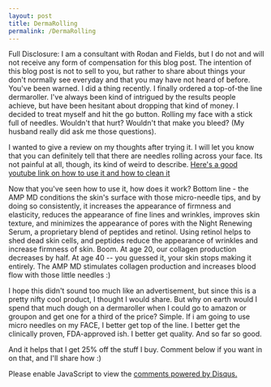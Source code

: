 ```yaml
---
layout: post
title: DermaRolling
permalink: /DermaRolling
---
```


Full Disclosure: I am a consultant with Rodan and Fields, but I do not and will not receive any form of compensation for this blog post. The intention of this blog post is not to sell to you, but rather to share about things your don't normally see everyday and that you may have not heard of before. You've been warned.
I did a thing recently. I finally ordered a top-of-the line dermaroller. I've always been kind of intrigued by the results people achieve, but have been hesitant about dropping that kind of money. I decided to treat myself and hit the go button. 
Rolling my face with a stick full of needles. Wouldn't that hurt? Wouldn't that make you bleed? (My husband really did ask me those questions).

I wanted to give a review on my thoughts after trying it. I will let you know that you can definitely tell that there are needles rolling across your face. Its not painful at all, though, its kind of weird to describe. [Here's a good youtube link on how to use it and how to clean it](https://www.youtube.com/watch?v=vUJ4cDI3Q8g)


Now that you've seen how to use it, how does it work?  Bottom line -  the AMP MD conditions the skin's surface with those micro-needle tips, and by doing so consistently, it increases the appearance of firmness and elasticity, reduces the appearance of fine lines and wrinkles, improves skin texture, and minimizes the appearance of pores with the Night Renewing Serum, a proprietary blend of peptides and retinol. Using retinol helps to shed dead skin cells, and peptides reduce the appearance of wrinkles and increase firmness of skin. Boom. At age 20, our collagen production decreases by half. At age 40 -- you guessed it, your skin stops making it entirely. The AMP MD stimulates collagen production and increases blood flow with those little needles :)

I hope this didn't sound too much like  an advertisement, but since this is a pretty nifty cool product, I thought I would share. But why on earth would I spend that much dough on a dermaroller when I could go to amazon or groupon and get one for a third of the price? Simple. If i am going to use micro needles on my FACE, I better get top of the line. I better get the clinically proven, FDA-approved ish. I better get quality. And so far so good.

And it helps that I get 25% off the stuff I buy. Comment below if you want in on that, and I'll share how :)
<div id="disqus_thread"></div>
<script>

/**
 *  RECOMMENDED CONFIGURATION VARIABLES: EDIT AND UNCOMMENT THE SECTION BELOW TO INSERT DYNAMIC VALUES FROM YOUR PLATFORM OR CMS.
 *  LEARN WHY DEFINING THESE VARIABLES IS IMPORTANT: https://disqus.com/admin/universalcode/#configuration-variables */
/*
var disqus_config = function () {
    this.page.url = PAGE_URL;  // Replace PAGE_URL with your page's canonical URL variable
    this.page.identifier = PAGE_IDENTIFIER; // Replace PAGE_IDENTIFIER with your page's unique identifier variable
};
*/
(function() { // DON'T EDIT BELOW THIS LINE
    var d = document, s = d.createElement('script');
    s.src = '//cocinando-rxd.disqus.com/embed.js';
    s.setAttribute('data-timestamp', +new Date());
    (d.head || d.body).appendChild(s);
})();
</script>
<noscript>Please enable JavaScript to view the <a href="https://disqus.com/?ref_noscript">comments powered by Disqus.</a></noscript>
                                    
<script id="dsq-count-scr" src="//cocinando-rxd.disqus.com/count.js" async></script>



